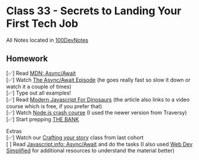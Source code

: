 # Class 33 - Secrets to Landing Your First Tech Job

All Notes located in [100DevNotes](/100devnotes.html)


## Homework

[✅] Read [MDN: Async/Await](https://developer.mozilla.org/en-US/docs/Learn/JavaScript/Asynchronous/Async_await)  
[✅] Watch [The Async/Await Episode](https://www.youtube.com/watch?v=vn3tm0quoqE) (he goes really fast so slow it down or watch it a couple of times)   
[✅] Type out all examples!  
[✅] Read [Modern Javascript For Dinosaurs](https://medium.com/the-node-js-collection/modern-javascript-explained-for-dinosaurs-f695e9747b70) (the article also links to a video course which is free, if you prefer that)  
[✅] Watch [Node.js crash course](https://www.youtube.com/watch?v=32M1al-Y6Ag&t=0s) (I used the newer version from Traversy)   
[✅] Start prepping [THE BANK](https://docs.google.com/document/d/1p7DhCsLOMMybYfePWLlD1-_8KU20zkBoArH4pnW1o3c)  

Extras  
[✅] Watch our [Crafting your story](https://www.youtube.com/watch?v=QoweoDsi5ZI) class from last cohort  
[ ] Read [Javascript.info: Async/Await](https://javascript.info/async) and do the tasks (I also used [Web Dev Simplified](https://www.youtube.com/@WebDevSimplified) for additional resources to understand the material better)
